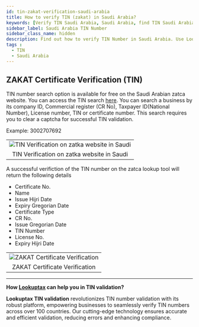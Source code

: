 ```yaml
---
id: tin-zakat-verification-saudi-arabia
title: How to verify TIN (zakat) in Saudi Arabia?
keywords: [Verify TIN Saudi Arabia, Saudi Arabia, find TIN Saudi Arabia, Check TIN Saudi Arabia, TIN number, Business License, Saudi Arabia, Dubai]
sidebar_label: Saudi Arabia TIN Number
sidebar_class_name: hidden
description: Find out how to verify TIN Number in Saudi Arabia. Use Lookuptax for hassle-free validation of TIN Number in Saudi Arabia.
tags : 
  - TIN
  - Saudi Arabia
---
```


## ZAKAT Certificate Verification (TIN)

TIN number search option is available for free on the Saudi Arabian zatca website. You can access the TIN search [here](https://login.zatca.gov.sa/prt_logon/MenuItems.jsp?menu_id=zcert&menu_grp=eservices&portalapp=x&ume.logon.locale=en).  You can search a business by its company ID, Commercial register (CR No), Taxpayer ID(National Number), License number, TIN or certificate number.  This search requires you to clear a captcha for successful TIN validation.


Example: 3002707692

<table align="center" border="0px" border-color="#dedede"><tr><td>
  <img src="/docs/img/verify/tin-verify-saudi.PNG" alt="TIN Verification on zatka website in Saudi" title="TIN Verification on zatka website in Saudi"/>
  </td></tr>
  <tr><td align="center">TIN Verification on zatka website in Saudi</td></tr>
</table>


A successful verifiction of the TIN number on the zatca lookup tool will return the following details

* Certificate No.
* Name
* Issue Hijri Date
* Expiry Gregorian Date
* Certificate Type
* CR No.
* Issue Gregorian Date
* TIN Number
* License No.
* Expiry Hijri Date

<table align="center" border="0px" border-color="#dedede"><tr><td>
  <img src="/docs/img/verify/tin-verification-saudi.PNG" alt="ZAKAT Certificate Verification" title="ZAKAT Certificate Verification"/>
  </td></tr>
  <tr><td align="center">ZAKAT Certificate Verification</td></tr>
</table>


----
**How [Lookuptax](https://lookuptax.com/) can help you in TIN validation?**

**Lookuptax TIN validation** revolutionizes TIN number validation with its robust platform, empowering businesses to seamlessly verify TIN numbers across over 100 countries. Our cutting-edge technology ensures accurate and efficient validation, reducing errors and enhancing compliance.